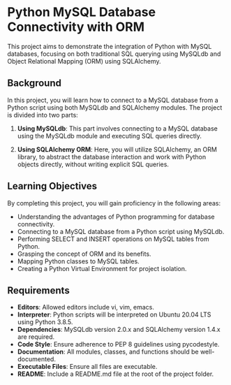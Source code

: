 # Python MySQL Database Connectivity with ORM

This project aims to demonstrate the integration of Python with MySQL databases, focusing on both traditional SQL querying using MySQLdb and Object Relational Mapping (ORM) using SQLAlchemy.

## Background

In this project, you will learn how to connect to a MySQL database from a Python script using both MySQLdb and SQLAlchemy modules. The project is divided into two parts:

1. **Using MySQLdb**: This part involves connecting to a MySQL database using the MySQLdb module and executing SQL queries directly.

2. **Using SQLAlchemy ORM**: Here, you will utilize SQLAlchemy, an ORM library, to abstract the database interaction and work with Python objects directly, without writing explicit SQL queries.

## Learning Objectives

By completing this project, you will gain proficiency in the following areas:

- Understanding the advantages of Python programming for database connectivity.
- Connecting to a MySQL database from a Python script using MySQLdb.
- Performing SELECT and INSERT operations on MySQL tables from Python.
- Grasping the concept of ORM and its benefits.
- Mapping Python classes to MySQL tables.
- Creating a Python Virtual Environment for project isolation.

## Requirements

- **Editors**: Allowed editors include vi, vim, emacs.
- **Interpreter**: Python scripts will be interpreted on Ubuntu 20.04 LTS using Python 3.8.5.
- **Dependencies**: MySQLdb version 2.0.x and SQLAlchemy version 1.4.x are required.
- **Code Style**: Ensure adherence to PEP 8 guidelines using pycodestyle.
- **Documentation**: All modules, classes, and functions should be well-documented.
- **Executable Files**: Ensure all files are executable.
- **README**: Include a README.md file at the root of the project folder.

